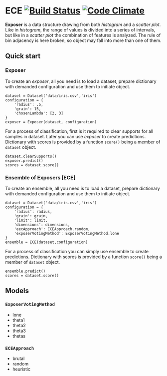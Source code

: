 # ECE [![Build Status](https://travis-ci.org/w4k2/ECE.svg?branch=master)](https://travis-ci.org/w4k2/ECE) [![Code Climate](https://codeclimate.com/github/w4k2/ECE/badges/gpa.svg)](https://codeclimate.com/github/w4k2/ECE)

**Exposer** is a data structure drawing from both <em>histogram</em> and a <em>scatter plot</em>. Like in <em>histogram</em>, the range of values is divided into a series of intervals, but like in a <em>scatter plot</em> the combination of features is analyzed. The rule of bin adjacency is here broken, so object may fall into more than one of them.

## Quick start

### Exposer

To create an _exposer_, all you need is to load a dataset, prepare dictionary with demanded configuration and use them to initiate object.

    dataset = Dataset('data/iris.csv','iris')
    configuration = {
        'radius': .5,
        'grain': 15,
        'chosenLambda': [2, 3]
    }
    exposer = Exposer(dataset, configuration)

For a process of classification, first is it required to clear supports for all samples in dataset. Later you can use _exposer_ to create predictions. Dictionary with scores is provided by a function `score()` being a member of `dataset` object.

    dataset.clearSupports()
    exposer.predict()
    scores = dataset.score()

### Ensemble of Exposers [ECE]

To create an ensemble, all you need is to load a dataset, prepare dictionary with demanded configuration and use them to initiate object.

    dataset = Dataset('data/iris.csv','iris')
    configuration = {
        'radius': radius,
        'grain': grain,
        'limit': limit,
        'dimensions': dimensions,
        'eecApproach': ECEApproach.random,
        'exposerVotingMethod': ExposerVotingMethod.lone
    }
    ensemble = ECE(dataset,configuration)

For a process of classification you can simply use ensemble to create predictions. Dictionary with scores is provided by a function `score()` being a member of `dataset` object.

    ensemble.predict()
    scores = dataset.score()

## Models

### `ExposerVotingMethod`

- lone
- theta1
- theta2
- theta3
- thetas

### `ECEApproach`

- brutal
- random
- heuristic
